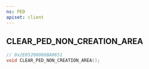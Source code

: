 ```yaml
---
ns: PED
apiset: client
---
```

## CLEAR_PED_NON_CREATION_AREA

```c
// 0x2E05208086BA0651
void CLEAR_PED_NON_CREATION_AREA();
```